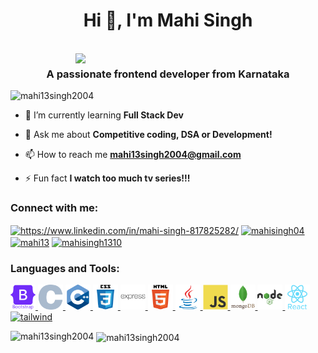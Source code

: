 <h1 align="center">Hi 👋, I'm Mahi Singh</h1>
<br>
<img align="right" src="https://imgcdn.stablediffusionweb.com/2024/12/25/2aceb510-9c09-4bb4-923b-c947292692ac.jpg" width="400" />
<h3 align="center">A passionate frontend developer from Karnataka</h3>

<p align="left"> <img src="https://komarev.com/ghpvc/?username=mahi13singh2004&label=Profile%20views&color=0e75b6&style=flat" alt="mahi13singh2004" /> </p>

- 🌱 I’m currently learning **Full Stack Dev**

- 💬 Ask me about **Competitive coding, DSA or Development!**

- 📫 How to reach me **mahi13singh2004@gmail.com**

- ⚡ Fun fact **I watch too much tv series!!!**

<h3 align="left">Connect with me:</h3>
<p align="left">
<a href="https://linkedin.com/in/https://www.linkedin.com/in/mahi-singh-817825282/" target="blank"><img align="center" src="https://raw.githubusercontent.com/rahuldkjain/github-profile-readme-generator/master/src/images/icons/Social/linked-in-alt.svg" alt="https://www.linkedin.com/in/mahi-singh-817825282/" height="30" width="40" /></a>
<a href="https://www.codechef.com/users/mahisingh04" target="blank"><img align="center" src="https://cdn.jsdelivr.net/npm/simple-icons@3.1.0/icons/codechef.svg" alt="mahisingh04" height="30" width="40" /></a>
<a href="https://codeforces.com/profile/mahi13" target="blank"><img align="center" src="https://raw.githubusercontent.com/rahuldkjain/github-profile-readme-generator/master/src/images/icons/Social/codeforces.svg" alt="mahi13" height="30" width="40" /></a>
<a href="https://www.leetcode.com/mahisingh1310" target="blank"><img align="center" src="https://raw.githubusercontent.com/rahuldkjain/github-profile-readme-generator/master/src/images/icons/Social/leet-code.svg" alt="mahisingh1310" height="30" width="40" /></a>
</p>

<h3 align="left">Languages and Tools:</h3>
<p align="left"> <a href="https://getbootstrap.com" target="_blank" rel="noreferrer"> <img src="https://raw.githubusercontent.com/devicons/devicon/master/icons/bootstrap/bootstrap-plain-wordmark.svg" alt="bootstrap" width="40" height="40"/> </a> <a href="https://www.cprogramming.com/" target="_blank" rel="noreferrer"> <img src="https://raw.githubusercontent.com/devicons/devicon/master/icons/c/c-original.svg" alt="c" width="40" height="40"/> </a> <a href="https://www.w3schools.com/cpp/" target="_blank" rel="noreferrer"> <img src="https://raw.githubusercontent.com/devicons/devicon/master/icons/cplusplus/cplusplus-original.svg" alt="cplusplus" width="40" height="40"/> </a> <a href="https://www.w3schools.com/css/" target="_blank" rel="noreferrer"> <img src="https://raw.githubusercontent.com/devicons/devicon/master/icons/css3/css3-original-wordmark.svg" alt="css3" width="40" height="40"/> </a> <a href="https://expressjs.com" target="_blank" rel="noreferrer"> <img src="https://raw.githubusercontent.com/devicons/devicon/master/icons/express/express-original-wordmark.svg" alt="express" width="40" height="40"/> </a> <a href="https://www.w3.org/html/" target="_blank" rel="noreferrer"> <img src="https://raw.githubusercontent.com/devicons/devicon/master/icons/html5/html5-original-wordmark.svg" alt="html5" width="40" height="40"/> </a> <a href="https://www.java.com" target="_blank" rel="noreferrer"> <img src="https://raw.githubusercontent.com/devicons/devicon/master/icons/java/java-original.svg" alt="java" width="40" height="40"/> </a> <a href="https://developer.mozilla.org/en-US/docs/Web/JavaScript" target="_blank" rel="noreferrer"> <img src="https://raw.githubusercontent.com/devicons/devicon/master/icons/javascript/javascript-original.svg" alt="javascript" width="40" height="40"/> </a> <a href="https://www.mongodb.com/" target="_blank" rel="noreferrer"> <img src="https://raw.githubusercontent.com/devicons/devicon/master/icons/mongodb/mongodb-original-wordmark.svg" alt="mongodb" width="40" height="40"/> </a> <a href="https://nodejs.org" target="_blank" rel="noreferrer"> <img src="https://raw.githubusercontent.com/devicons/devicon/master/icons/nodejs/nodejs-original-wordmark.svg" alt="nodejs" width="40" height="40"/> </a> <a href="https://reactjs.org/" target="_blank" rel="noreferrer"> <img src="https://raw.githubusercontent.com/devicons/devicon/master/icons/react/react-original-wordmark.svg" alt="react" width="40" height="40"/> </a> <a href="https://tailwindcss.com/" target="_blank" rel="noreferrer"> <img src="https://www.vectorlogo.zone/logos/tailwindcss/tailwindcss-icon.svg" alt="tailwind" width="40" height="40"/> </a> </p>

<p><img align="left" src="https://github-readme-stats.vercel.app/api/top-langs?username=mahi13singh2004&show_icons=true&locale=en&layout=compact" alt="mahi13singh2004" /></p>

<p>&nbsp;<img align="center" src="https://github-readme-stats.vercel.app/api?username=mahi13singh2004&show_icons=true&locale=en" alt="mahi13singh2004" /></p>


